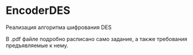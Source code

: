 # EncoderDES
Реализация алгоритма шифрования DES<br>

В .pdf файле подробно расписано само задание, а также требования предъявляемые к нему.
